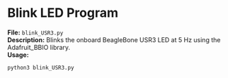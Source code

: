 # Blink LED Program

**File:** `blink_USR3.py`  
**Description:** Blinks the onboard BeagleBone USR3 LED at 5 Hz using the Adafruit_BBIO library.  
**Usage:**
```bash
python3 blink_USR3.py


